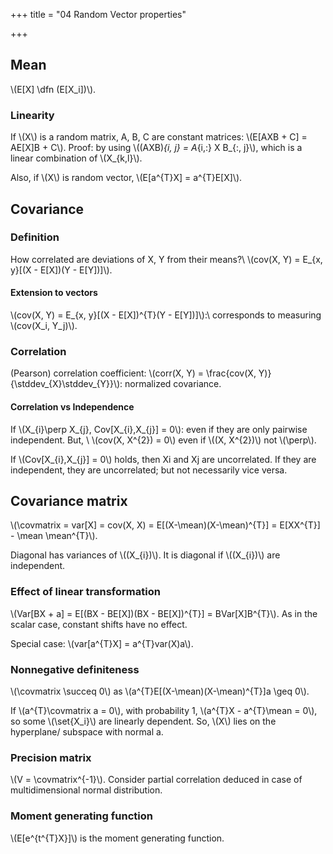 +++
title = "04 Random Vector properties"

+++
## Mean
\\(E[X] \dfn (E[X_i])\\).

### Linearity
If \\(X\\) is a random matrix, A, B, C are constant matrices: \\(E[AXB + C] = AE[X]B + C\\). Proof: by using \\((AXB)_{i, j} = A_{i,:} X B_{:, j}\\), which is a linear combination of \\(X_{k,l}\\).

Also, if \\(X\\) is random vector, \\(E[a^{T}X] = a^{T}E[X]\\).

## Covariance
### Definition
How correlated are deviations of X, Y from their means?\\
\\(cov(X, Y) = E_{x, y}[(X - E[X])(Y - E[Y])]\\).

#### Extension to vectors
\\(cov(X, Y) = E_{x, y}[(X - E[X])^{T}(Y - E[Y])]\\):\\ corresponds to measuring \\(cov(X_i, Y_j)\\).

### Correlation
(Pearson) correlation coefficient: \\(corr(X, Y) = \frac{cov(X, Y)}{\stddev_{X}\stddev_{Y}}\\): normalized covariance.

#### Correlation vs Independence
If \\(X_{i}\perp X_{j}, Cov[X_{i},X_{j}] = 0\\): even if they are only pairwise independent. But, \\
\\(cov(X, X^{2}) = 0\\) even if \\((X, X^{2})\\) not \\(\perp\\).

If \\(Cov[X_{i},X_{j}] = 0\\) holds, then Xi and Xj are uncorrelated. If they are independent, they are uncorrelated; but not necessarily vice versa.

## Covariance matrix
\\(\covmatrix = var[X] = cov(X, X) = E[(X-\mean)(X-\mean)^{T}] = E[XX^{T}] - \mean \mean^{T}\\).

Diagonal has variances of \\((X_{i})\\). It is diagonal if \\((X_{i})\\) are independent.

### Effect of linear transformation
\\(Var[BX + a] = E[(BX - BE[X])(BX - BE[X])^{T}] = BVar[X]B^{T}\\). As in the scalar case, constant shifts have no effect.

Special case: \\(var[a^{T}X] = a^{T}var(X)a\\).

### Nonnegative definiteness
\\(\covmatrix \succeq 0\\) as \\(a^{T}E[(X-\mean)(X-\mean)^{T}]a \geq 0\\).

If \\(a^{T}\covmatrix a = 0\\), with probability 1, \\(a^{T}X - a^{T}\mean = 0\\), so some \\(\set{X_i}\\) are linearly dependent. So, \\(X\\) lies on the hyperplane/ subspace with normal a.

### Precision matrix
\\(V = \covmatrix^{-1}\\). Consider partial correlation deduced in case of multidimensional normal distribution.

### Moment generating function
\\(E[e^{t^{T}X}]\\) is the moment generating function.
